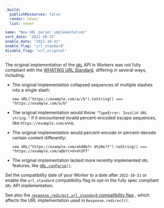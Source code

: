 ```yaml
---
_build:
  publishResources: false
  render: never
  list: never

name: "New URL parser implementation"
sort_date: "2022-10-31"
enable_date: "2022-10-31"
enable_flag: "url_standard"
disable_flag: "url_original"
---
```


The original implementation of the [`URL`](https://developer.mozilla.org/en-US/docs/Web/API/URL) API in Workers was not fully compliant with the [WHATWG URL Standard](https://url.spec.whatwg.org/), differing in several ways, including:

* The original implementation collapsed sequences of multiple slashes into a single slash:

  `new URL("https://example.com/a//b").toString() === "https://example.com/a/b"`

* The original implementation would throw `"TypeError: Invalid URL string."` if it encountered invalid percent-encoded escape sequences, like `https://example.com/a%%b`.

* The original implementation would percent-encode or percent-decode certain content differently:

  `new URL("https://example.com/a%40b?c d%20e?f").toString() === "https://example.com/a@b?c+d+e%3Ff"`

* The original implementation lacked more recently implemented `URL` features, like [`URL.canParse()`](https://developer.mozilla.org/en-US/docs/Web/API/URL/canParse_static).

Set the compatibility date of your Worker to a date after `2022-10-31` or enable the `url_standard` compatibility flag to opt-in the fully spec compliant `URL` API implementation.

See also the [`response_redirect_url_standard` compatibility flag](/workers/configuration/compatibility-dates/#use-a-spec-compliant-url-implementation-in-redirects) , which affects the URL implementation used in `Response.redirect()`.
